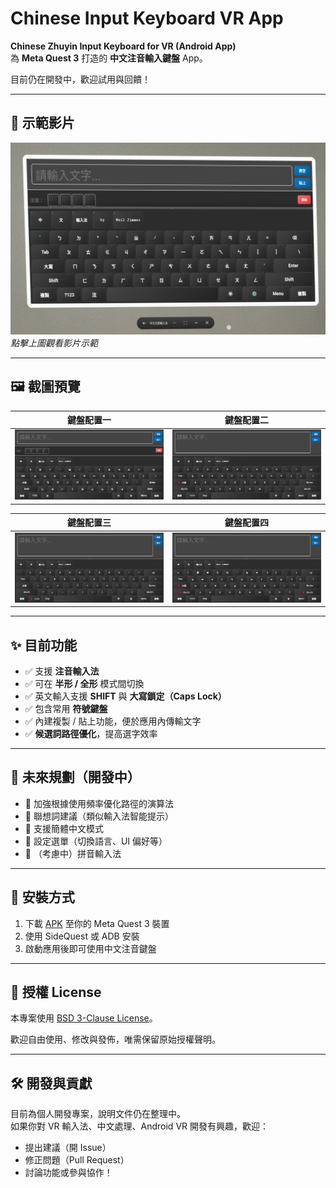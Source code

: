 # Chinese Input Keyboard VR App

**Chinese Zhuyin Input Keyboard for VR (Android App)**  
為 **Meta Quest 3** 打造的 **中文注音輸入鍵盤** App。

目前仍在開發中，歡迎試用與回饋！

---

## 🎥 示範影片

[![](docs/demo/screenshot.jpg)](https://www.youtube.com/watch?v=zS9Z87I9FyQ)  
_點擊上圖觀看影片示範_

---

## 🖼️ 截圖預覽

| 鍵盤配置一 | 鍵盤配置二 |
|--------|--------|
| ![](docs/demo/demo1.jpg) | ![](docs/demo/demo2.jpg) |

| 鍵盤配置三 | 鍵盤配置四 |
|--------|--------|
| ![](docs/demo/demo3.jpg) | ![](docs/demo/demo4.jpg) |

---

## ✨ 目前功能

- ✅ 支援 **注音輸入法**
- ✅ 可在 **半形 / 全形** 模式間切換
- ✅ 英文輸入支援 **SHIFT** 與 **大寫鎖定（Caps Lock）**
- ✅ 包含常用 **符號鍵盤**
- ✅ 內建複製 / 貼上功能，便於應用內傳輸文字
- ✅ **候選詞路徑優化**，提高選字效率

---

## 🔮 未來規劃（開發中）

- 🔲 加強根據使用頻率優化路徑的演算法
- 🔲 聯想詞建議（類似輸入法智能提示）
- 🔲 支援簡體中文模式
- 🔲 設定選單（切換語言、UI 偏好等）
- 🔲 （考慮中）拼音輸入法

---

## 🔧 安裝方式

1. 下載 [APK](https://github.com/WeilJimmer/ChineseInputKeyboardVRApp/releases) 至你的 Meta Quest 3 裝置
2. 使用 SideQuest 或 ADB 安裝
3. 啟動應用後即可使用中文注音鍵盤

---

## 📄 授權 License

本專案使用 [BSD 3-Clause License](LICENSE)。

歡迎自由使用、修改與發佈，唯需保留原始授權聲明。

---

## 🛠️ 開發與貢獻

目前為個人開發專案，說明文件仍在整理中。  
如果你對 VR 輸入法、中文處理、Android VR 開發有興趣，歡迎：

- 提出建議（開 Issue）
- 修正問題（Pull Request）
- 討論功能或參與協作！
